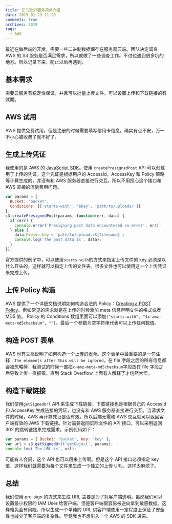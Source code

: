 ```yaml
---
title: 亚马逊S3服务简单介绍
date: 2019-01-23 21:20
comments: true
archives: 2019
tags:
  - AWS
---
```


最近在做后端的开发，需要一些二进制数据保存在服务器云端。团队决定调查 AWS 的 S3 服务是否满足需求，所以就做了一些调查工作。不过也遇到很多坑的地方。所以记录下来，防止以后再遇到。

## 基本需求

需要云服务有稳定性保证，并且可以批量上传文件。可以设置上传和下载链接的有效期。

## AWS 试用

AWS 提供免费试用，但是注册的时候需要填写信用卡信息。确实有点不安，万一不小心被收费了就不好了。

## 生成上传凭证

我使用的是 AWS 的 [JavaScript SDK](https://docs.aws.amazon.com/AWSJavaScriptSDK/latest/AWS/S3.html)。使用 `createPresignedPost` API 可以创建用于上传的凭证。这个凭证是根据用户的 AccessId，AccessKey 和 Policy 策略等计算生成的，并没有和 AWS 服务器直接进行交互。所以不用担心这个接口和 AWS 直接的流量费用问题。

```js
var params = {
  Bucket: 'bucket',
  Conditions: [['starts-with', '$key', 'path/to/uploads/']]
};
s3.createPresignedPost(params, function(err, data) {
  if (err) {
    console.error('Presigning post data encountered an error', err);
  } else {
    data.Fields.key = 'path/to/uploads/${filename}';
    console.log('The post data is', data);
  }
});
```

官方提供的例子中，可以使用`starts-with`的方式来指定上传文件的 key 必须是以什么开头的，这样就可以指定上传的文件夹。很多文件也可以使用这一个上传凭证来完成上传。

## 上传 Policy 构造

AWS 提供了一个详细文档说明如何构造合法的 Policy：[Creating a POST Policy](https://docs.aws.amazon.com/AmazonS3/latest/API/sigv4-HTTPPOSTConstructPolicy.html)。例如常见的需求就是在上传的时候添加 meta 信息声明文件的格式或者 MD5 值。
Policy 的 Conditions 数组里面可以添加`["starts-with", "$x-amz-meta-md5checksum", ""]`。最后一个参数为空字符串代表可以上传任何数值。

## 构造 POST 表单

AWS 也有文档说明了如何构造一个[上传的表单](https://docs.aws.amazon.com/AmazonS3/latest/API/sigv4-post-example.html)。这个表单中最重要的是一句注释：`The elements after this will be ignored`。在 file 字段之后的所有信息都会被忽略掉，我测试的时候一直把`x-amz-meta-md5checksum`字段放在 file 字段之后导致上传一直报错。直到 Stack Overflow 上面有人解释了才恍然大悟。

## 构造下载链接

我们使用`getSignedUrl` API 来生成下载链接，下载链接也是根据自己的 AccessId 和 AccessKey 生成链接的凭证，也没有和 AWS 服务器直接进行交互。当请求文件的时候，AWS 再计算凭证是否有效。所以后端无需和 AWS 交互就可以返回客户端有效的 AWS 下载链接。针对需要返回实际文件的 API 接口，可以采用返回 302 的跳转链接来完成需求。示例代码如下：

```js
var params = { Bucket: 'bucket', Key: 'key' };
var url = s3.getSignedUrl('getObject', params);
console.log('The URL is', url);
```

可能有人会问，这个 API 也可以用来上传啊。但是这个 API 接口必须指定 key 值，这样我们就需要为每个文件来生成一个独立的上传 URL。这样太麻烦了。

## 总结

我们使用 pre-sign 的方式来生成 URL 主要是为了对客户端透明。虽然我们可以设置最小权限的 IAM User 给客户端，但是客户端很容易被逆向拿到敏感数据。这样难免会有风险，所以生成一个单纯的 URL 供客户端使用一定程度上保证了安全性也减少了客户端的复杂性。毕竟我也不想引入一个 AWS 的 SDK 进来。

